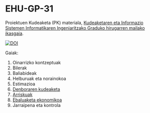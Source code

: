 # EHU-GP-31

Proiektuen Kudeaketa (PK) materiala, [Kudeaketaren eta Informazio Sistemen Informatikaren Ingeniaritzako Graduko hirugarren mailako ikasgaia](https://www.ehu.eus/eu/kudeaketaren-eta-informazio-sistemen-informatikaren-ingeniaritzako-gradua-bizkaia).

[![DOI](https://zenodo.org/badge/335346719.svg)](https://zenodo.org/badge/latestdoi/335346719)

Gaiak:

1. Oinarrizko kontzeptuak
2. Bilerak
3. Baliabideak
4. Helburuak eta norainokoa
5. Estimazioa
6. [Denboraren kudeaketa](DenborarenKudeaketa/index.html)
7. [Arriskuak](Arriskuak/index.html)
8. [Ebaluaketa ekonomikoa](EbaluaketaEkonomikoa/index.html)
9. Jarraipena eta kontrola